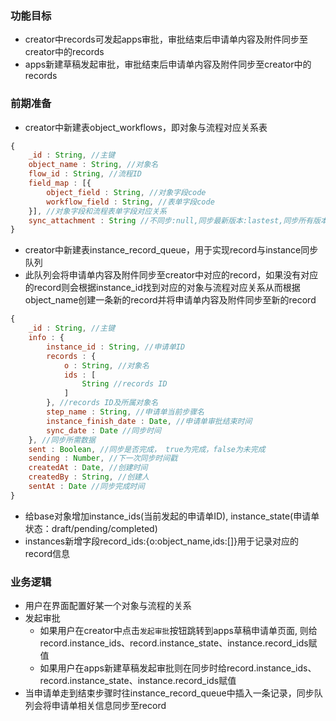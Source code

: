 ### 功能目标
- creator中records可发起apps审批，审批结束后申请单内容及附件同步至creator中的records
- apps新建草稿发起审批，审批结束后申请单内容及附件同步至creator中的records

### 前期准备
- creator中新建表object_workflows，即对象与流程对应关系表
```js
{
    _id : String, //主键
    object_name : String, //对象名
    flow_id : String, //流程ID
    field_map : [{
        object_field : String, //对象字段code
        workflow_field : String, //表单字段code
    }], //对象字段和流程表单字段对应关系
    sync_attachment : String //不同步:null,同步最新版本:lastest,同步所有版本:all
}
```
- creator中新建表instance_record_queue，用于实现record与instance同步队列
- 此队列会将申请单内容及附件同步至creator中对应的record，如果没有对应的record则会根据instance_id找到对应的对象与流程对应关系从而根据object_name创建一条新的record并将申请单内容及附件同步至新的record
```js
{
    _id : String, //主键
    info : {
        instance_id : String, //申请单ID
        records : {
            o : String, //对象名
            ids : [
                String //records ID
            ]
        }, //records ID及所属对象名
        step_name : String, //申请单当前步骤名
        instance_finish_date : Date, //申请单审批结束时间
        sync_date : Date //同步时间
    }, //同步所需数据
    sent : Boolean, //同步是否完成， true为完成，false为未完成
    sending : Number, //下一次同步时间戳
    createdAt : Date, //创建时间
    createdBy : String, //创建人
    sentAt : Date //同步完成时间
}
```
- 给base对象增加instance_ids(当前发起的申请单ID), instance_state(申请单状态：draft/pending/completed)
- instances新增字段record_ids:{o:object_name,ids:[]}用于记录对应的record信息

### 业务逻辑
- 用户在界面配置好某一个对象与流程的关系
- 发起审批
    - 如果用户在creator中点击`发起审批`按钮跳转到apps草稿申请单页面, 则给record.instance_ids、record.instance_state、instance.record_ids赋值
    - 如果用户在apps新建草稿发起审批则在同步时给record.instance_ids、record.instance_state、instance.record_ids赋值
- 当申请单走到结束步骤时往instance_record_queue中插入一条记录，同步队列会将申请单相关信息同步至record